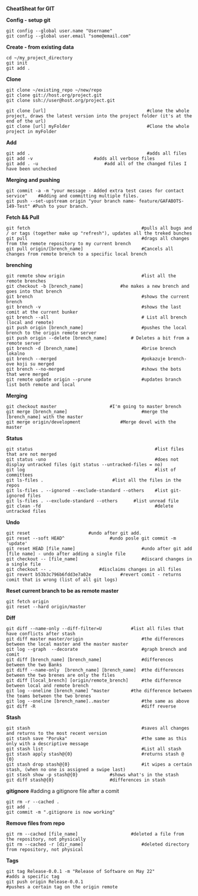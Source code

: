 **CheatSheat for GIT**



**Config - setup git**

	git config --global user.name "Username"
	git config --global user.email "some@email.com"
	

**Create - from existing data**

	cd ~/my_project_directory
	git init
	git add . 



**Clone**

	git clone ~/existing_repo ~/new/repo
	git clone git://host.org/project.git
	git clone ssh://user@host.org/project.git
	
	git clone [url]                                      #clone the whole project, draws the latest version into the project folder (it's at the end of the url)
	git clone [url] myFolder                             #Clone the whole project in myFolder
	
 	

**Add**

	git add .                                            #adds all files
 	git add -v 					     #adds all verbose files
 	git add . -u 					     #add all of the changed files I have been unchecked

**Merging and pushing**

    git commit -a -m "your message - Added extra test cases for contact service"    #Adding and committing multiple files.
    git push --set-upstream origin "your branch name- feature/GAFABOTS-149-Test" #Push to your branch.

**Fetch && Pull**

	git fetch                                          #pulls all bugs and / or tags (together make up "refresh"), updates all the treked bunches
	git pull                                           #drags all changes from the remote repository to my current brench
	git pull origin/[brench_name]                      #Cancels all changes from remote brench to a specific local brench



**brenching**

	git remote show origin                             #list all the remote brenches
	git checkout -b [brench_name]			   #he makes a new brench and goes into that brench
	git brench                                         #shows the current brench
	git brench -v                                      #shows the last comit at the current bunker     
	git brench --all                                   # List all brench (local and remote)
	git push origin [brench_name]                  	   #pushes the local brench to the origin remote server
	git push origin --delete [brench_name]    	   # Deletes a bit from a remote server
	git brench -d [brench_name]                        #brise brench lokalno
	git brench --merged                                #pokazuje brench-ove koji su merged
	git brench --no-merged                             #shows the bots that were merged
	git remote update origin --prune                   #updates branch list both remote and local

**Merging**

	git checkout master 				   #I'm going to master brench
	git merge [brench_name]                            #merge the [brench_name] with the master
	git merge origin/development			   #Merge devel with the master

**Status**


	git status                                              #list files that are not merged
	git status -uno                                         #does not display untracked files (git status --untracked-files = no)
	git log                                                 #list of committees
	git ls-files . 					        #list all the files in the repos
	git ls-files . --ignored --exclude-standard --others	#list git-ignored files
	git ls-files . --exclude-standard --others		#list unread file
	git clean -fd                                           #delete untracked files


**Undo**

	git reset					   #undo after git add.
	git reset --soft HEAD^				   #undo posle git commit -m 'update'
	git reset HEAD [file_name]                         #undo after git add [file name] - undo after adding a single file
	git checkout -- [file_name]                        #discard changes in a single file
	git checkout -- . 				   #disclaims changes in all files
	git revert b53b3c796b6fdd3e7a02e		   #revert comit - returns comit that is wrong (list of all git logs)

**Reset current branch to be as remote master**

	git fetch origin
	git reset --hard origin/master


**Diff**

	git diff --name-only --diff-filter=U 		   #list all files that have conflicts after stash
	git diff master master/origin                      #the differences between the local master and the master master
	git log --graph  --decorate                        #graph brench and comit
	git diff [brench_name] [brench_name]               #differences between the two Banks
	git diff --name-only  [brench_name] [brench_name]  #the differences between the two brenes are only the files
	git diff [local_brench] [origin/remote_brench]     #the difference between local and remote brench
	git log --oneline [brench_name] ^master   	   #the difference between the teams between the two brenes
	git log --oneline [brench_name]..master            #the same as above
	git diff -R                                        #diff reverse
    

**Stash**

	git stash                                          #saves all changes and returns to the most recent version
	git stash save "Poruka"                            #the same as this only with a descriptive message
	git stash list                                     #List all stash
	git stash apply stash@{0}                          #returns stash @ {0}
	git stash drop stash@{0}                           #it wipes a certain stash, (when no one is assigned a swipe last)
	git stash show -p stash@{0}			   #shows what's in the stash
	git diff stash@{0}  				   #differences in stash


**gitignore**											#adding a gitignore file after a comit

	git rm -r --cached .
	git add .
	git commit -m ".gitignore is now working"


**Remove files from repo**

	git rm --cached [file_name]					   #deleted a file from the repository, not physically
	git rm --cached -r [dir_name]					   #deleted directory from repository, not physical


**Tags**

	git tag Release-0.0.1 -m "Release of Software on May 22"                #adds a specific tag
	git push origin Release-0.0.1                                           #pushes a certain tag on the origin remote

